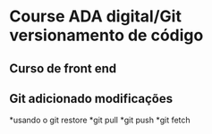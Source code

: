 # Course ADA digital/Git versionamento de código
## Curso de front end 

## Git adicionado modificações
*usando o git restore
*git pull
*git push
*git fetch
